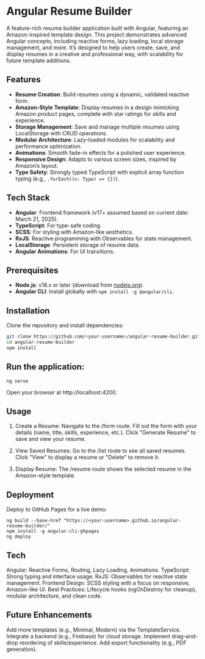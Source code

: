 # Angular Resume Builder

A feature-rich resume builder application built with Angular, featuring an Amazon-inspired template design. This project demonstrates advanced Angular concepts, including reactive forms, lazy loading, local storage management, and more. It’s designed to help users create, save, and display resumes in a creative and professional way, with scalability for future template additions.

## Features

- **Resume Creation**: Build resumes using a dynamic, validated reactive form.
- **Amazon-Style Template**: Display resumes in a design mimicking Amazon product pages, complete with star ratings for skills and experience.
- **Storage Management**: Save and manage multiple resumes using LocalStorage with CRUD operations.
- **Modular Architecture**: Lazy-loaded modules for scalability and performance optimization.
- **Animations**: Smooth fade-in effects for a polished user experience.
- **Responsive Design**: Adapts to various screen sizes, inspired by Amazon’s layout.
- **Type Safety**: Strongly typed TypeScript with explicit array function typing (e.g., `.forEach((x: Type) => {})`).

## Tech Stack

- **Angular**: Frontend framework (v17+ assumed based on current date: March 21, 2025).
- **TypeScript**: For type-safe coding.
- **SCSS**: For styling with Amazon-like aesthetics.
- **RxJS**: Reactive programming with Observables for state management.
- **LocalStorage**: Persistent storage of resume data.
- **Angular Animations**: For UI transitions.

## Prerequisites

- **Node.js**: v18.x or later (download from [nodejs.org](https://nodejs.org/)).
- **Angular CLI**: Install globally with `npm install -g @angular/cli`.

## Installation

Clone the repository and install dependencies:

```bash
git clone https://github.com/<your-username>/angular-resume-builder.git
cd angular-resume-builder
npm install
```

## Run the application:
```
ng serve
```
Open your browser at http://localhost:4200.

## Usage
1. Create a Resume:
  Navigate to the /form route.
  Fill out the form with your details (name, title, skills, experience, etc.).
  Click "Generate Resume" to save and view your resume.

2. View Saved Resumes:
  Go to the /list route to see all saved resumes.
  Click "View" to display a resume or "Delete" to remove it.

3. Display Resume:
  The /resume route shows the selected resume in the Amazon-style template.

## Deployment
Deploy to GitHub Pages for a live demo:
```
ng build --base-href "https://<your-username>.github.io/angular-resume-builder/"
npm install -g angular-cli-ghpages
ng deploy
```

## Tech
Angular: Reactive Forms, Routing, Lazy Loading, Animations.
TypeScript: Strong typing and interface usage.
RxJS: Observables for reactive state management.
Frontend Design: SCSS styling with a focus on responsive, Amazon-like UI.
Best Practices: Lifecycle hooks (ngOnDestroy for cleanup), modular architecture, and clean code.

## Future Enhancements
Add more templates (e.g., Minimal, Modern) via the TemplateService.
Integrate a backend (e.g., Firebase) for cloud storage.
Implement drag-and-drop reordering of skills/experience.
Add export functionality (e.g., PDF generation).
